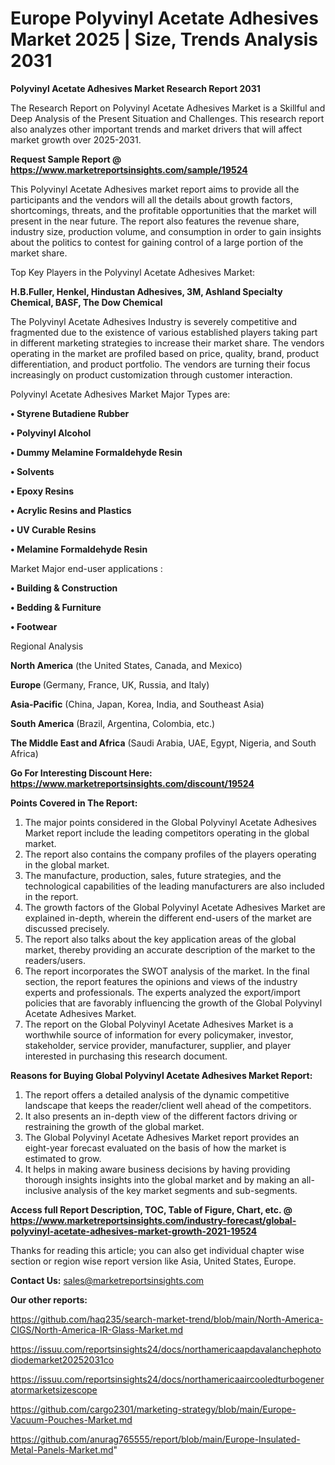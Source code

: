 # Europe Polyvinyl Acetate Adhesives Market 2025 | Size, Trends Analysis 2031

<strong>Polyvinyl Acetate Adhesives Market Research Report 2031</strong>

The Research Report on Polyvinyl Acetate Adhesives Market is a Skillful and Deep Analysis of the Present Situation and Challenges. This research report also analyzes other important trends and market drivers that will affect market growth over 2025-2031.

<strong>Request Sample Report @ <a href=https://www.marketreportsinsights.com/sample/19524>https://www.marketreportsinsights.com/sample/19524</a></strong>

This Polyvinyl Acetate Adhesives market report aims to provide all the participants and the vendors will all the details about growth factors, shortcomings, threats, and the profitable opportunities that the market will present in the near future. The report also features the revenue share, industry size, production volume, and consumption in order to gain insights about the politics to contest for gaining control of a large portion of the market share.

Top Key Players in the Polyvinyl Acetate Adhesives Market:

<strong>H.B.Fuller, Henkel, Hindustan Adhesives, 3M, Ashland Specialty Chemical, BASF, The Dow Chemical</strong>

The Polyvinyl Acetate Adhesives Industry is severely competitive and fragmented due to the existence of various established players taking part in different marketing strategies to increase their market share. The vendors operating in the market are profiled based on price, quality, brand, product differentiation, and product portfolio. The vendors are turning their focus increasingly on product customization through customer interaction.

Polyvinyl Acetate Adhesives Market Major Types are:

<strong>• Styrene Butadiene Rubber

• Polyvinyl Alcohol

• Dummy Melamine Formaldehyde Resin

• Solvents

• Epoxy Resins

• Acrylic Resins and Plastics

• UV Curable Resins

• Melamine Formaldehyde Resin</strong>

Market Major end-user applications :

<strong>• Building & Construction

• Bedding & Furniture

• Footwear</strong>

Regional Analysis

</u><strong><b>North America</b></strong> (the United States, Canada, and Mexico)

<strong><b>Europe </b></strong>(Germany, France, UK, Russia, and Italy)

<strong><b>Asia-Pacific</b></strong> (China, Japan, Korea, India, and Southeast Asia)

<strong><b>South America</b></strong> (Brazil, Argentina, Colombia, etc.)

<strong><b>The Middle East and Africa</b></strong> (Saudi Arabia, UAE, Egypt, Nigeria, and South Africa)

<strong>Go For Interesting Discount Here: <a href=https://www.marketreportsinsights.com/discount/19524>https://www.marketreportsinsights.com/discount/19524</a></strong>

<strong>Points Covered in The Report:</strong>
<ol>
  <li>The major points considered in the Global Polyvinyl Acetate Adhesives Market report include the leading competitors operating in the global market.</li>
  <li>The report also contains the company profiles of the players operating in the global market.</li>
  <li>The manufacture, production, sales, future strategies, and the technological capabilities of the leading manufacturers are also included in the report.</li>
  <li>The growth factors of the Global Polyvinyl Acetate Adhesives Market are explained in-depth, wherein the different end-users of the market are discussed precisely.</li>
  <li>The report also talks about the key application areas of the global market, thereby providing an accurate description of the market to the readers/users.</li>
  <li>The report incorporates the SWOT analysis of the market. In the final section, the report features the opinions and views of the industry experts and professionals. The experts analyzed the export/import policies that are favorably influencing the growth of the Global Polyvinyl Acetate Adhesives Market.</li>
  <li>The report on the Global Polyvinyl Acetate Adhesives Market is a worthwhile source of information for every policymaker, investor, stakeholder, service provider, manufacturer, supplier, and player interested in purchasing this research document.</li>
</ol>
<strong>Reasons for Buying Global Polyvinyl Acetate Adhesives Market Report:</strong>

<ol>
  <li>The report offers a detailed analysis of the dynamic competitive landscape that keeps the reader/client well ahead of the competitors.</li>
  <li>It also presents an in-depth view of the different factors driving or restraining the growth of the global market.</li>
  <li>The Global Polyvinyl Acetate Adhesives Market report provides an eight-year forecast evaluated on the basis of how the market is estimated to grow.</li>
  <li>It helps in making aware business decisions by having providing thorough insights insights into the global market and by making an all-inclusive analysis of the key market segments and sub-segments.</li>
</ol>
<strong>Access full Report Description, TOC, Table of Figure, Chart, etc. @ <a href=https://www.marketreportsinsights.com/industry-forecast/global-polyvinyl-acetate-adhesives-market-growth-2021-19524>https://www.marketreportsinsights.com/industry-forecast/global-polyvinyl-acetate-adhesives-market-growth-2021-19524</a></strong>


Thanks for reading this article; you can also get individual chapter wise section or region wise report version like Asia, United States, Europe.

<strong>Contact Us:</strong>
sales@marketreportsinsights.com

<strong>Our other reports:</strong>

<a href=https://github.com/haq235/search-market-trend/blob/main/North-America-CIGS/North-America-IR-Glass-Market.md>https://github.com/haq235/search-market-trend/blob/main/North-America-CIGS/North-America-IR-Glass-Market.md</a>

<a href=https://issuu.com/reportsinsights24/docs/northamericaapdavalanchephotodiodemarket20252031co>https://issuu.com/reportsinsights24/docs/northamericaapdavalanchephotodiodemarket20252031co</a>

<a href=https://issuu.com/reportsinsights24/docs/northamericaaircooledturbogeneratormarketsizescope>https://issuu.com/reportsinsights24/docs/northamericaaircooledturbogeneratormarketsizescope</a>

<a href=https://github.com/cargo2301/marketing-strategy/blob/main/Europe-Vacuum-Pouches-Market.md>https://github.com/cargo2301/marketing-strategy/blob/main/Europe-Vacuum-Pouches-Market.md</a>

<a href=https://github.com/anurag765555/report/blob/main/Europe-Insulated-Metal-Panels-Market.md>https://github.com/anurag765555/report/blob/main/Europe-Insulated-Metal-Panels-Market.md</a>"

